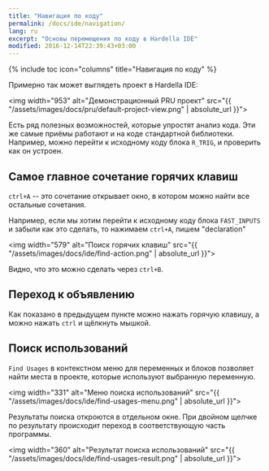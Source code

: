 ```yaml
---
title: "Навигация по коду"
permalink: /docs/ide/navigation/
lang: ru
excerpt: "Основы перемещения по коду в Hardella IDE"
modified: 2016-12-14T22:39:43+03:00
---
```

{% include toc icon="columns" title="Навигация по коду" %}

Примерно так может выглядеть проект в Hardella IDE:

 <img width="953" alt="Демонстрационный PRU проект" src="{{ "/assets/images/docs/pru/default-project-view.png" | absolute_url }}">

Есть ряд полезных возможностей, которые упростят анализ кода.
Эти же самые приёмы работают и на коде стандартной библиотеки. Например, можно перейти к исходному коду блока `R_TRIG`, и проверить как он устроен.

## Самое главное сочетание горячих клавиш

`ctrl+A` -- это сочетание открывает окно, в котором можно найти все остальные сочетания.

Например, если мы хотим перейти к исходному коду блока `FAST_INPUTS` и забыли как это сделать, то нажимаем `ctrl+A`, пишем "declaration"

 <img width="579" alt="Поиск горячих клавиш" src="{{ "/assets/images/docs/ide/find-action.png" | absolute_url }}">

Видно, что это можно сделать через `ctrl+B`.

## Переход к объявлению

Как показано в предыдущем пункте можно нажать горячую клавишу, а можно нажать `ctrl` и щёлкнуть мышкой.

## Поиск использований

`Find Usages` в контекстном меню для переменных и блоков позволяет найти места в проекте, которые используют выбранную переменную.

 <img width="331" alt="Меню поиска использований" src="{{ "/assets/images/docs/ide/find-usages-menu.png" | absolute_url }}">

Результаты поиска откроются в отдельном окне. При двойном щелчке по результату происходит переход в соответствующую часть программы.

 <img width="360" alt="Результат поиска использований" src="{{ "/assets/images/docs/ide/find-usages-result.png" | absolute_url }}">

